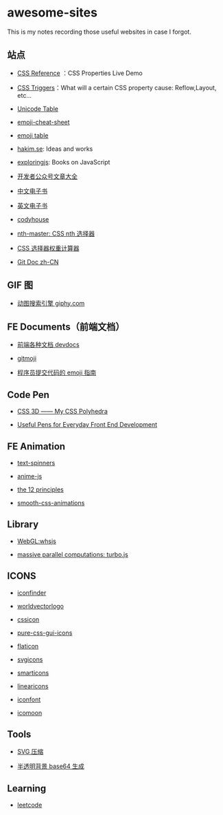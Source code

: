 # awesome-sites

This is my notes recording those useful websites in case I forgot.

## 站点

- [CSS Reference](http://cssreference.io/) ：CSS Properties Live Demo

- [CSS Triggers](https://csstriggers.com/)：What will a certain CSS property cause: Reflow,Layout, etc...

- [Unicode Table](https://unicode-table.com/cn/)

- [emoji-cheat-sheet](http://www.emoji-cheat-sheet.com/)

- [emoji table](http://computerism.ru/emoji-smiles.htm)

- [hakim.se](http://hakim.se/): Ideas and works

- [exploringjs](http://exploringjs.com/): Books on JavaScript

- [开发者公众号文章大全](http://www.10tiao.com/)

- [中文电子书](http://bestcbooks.com/)

- [英文电子书](http://ebook.wemlion.com/)

- [codyhouse](https://codyhouse.co/)

- [nth-master: CSS nth 选择器](http://nthmaster.com/)

- [CSS 选择器权重计算器](http://specificity.keegan.st/)

- [Git Doc zh-CN](https://git-scm.com/book/zh/v2)

## GIF 图

- [动图搜索引擎 giphy.com ](http://giphy.com/)

## FE Documents（前端文档）

- [前端各种文档 devdocs](http://devdocs.io/)

- [gitmoji](https://gitmoji.carloscuesta.me/)

- [程序员提交代码的 emoji 指南](https://www.h5jun.com/post/gitmoji.html)


## Code Pen

- [CSS 3D —— My CSS Polyhedra](https://codepen.io/collection/eErLu/)

- [Useful Pens for Everyday Front End Development](http://codepen.io/collection/nMgKxJ/2/)

## FE Animation 

- [text-spinners](http://tawian.io/text-spinners/)

- [anime-js](http://anime-js.com/)

- [the 12 principles](http://the12principles.tumblr.com/)

- [smooth-css-animations](https://blog.gyrosco.pe/smooth-css-animations-7d8ffc2c1d29#.bcmxxqmi1)


## Library

- [WebGL:whsjs](https://whsjs.io)

- [massive parallel computations: turbo.js](https://turbo.github.io/)


## ICONS

- [iconfinder](https://www.iconfinder.com/)

- [worldvectorlogo](https://worldvectorlogo.com)

- [cssicon](http://cssicon.space/#/)

- [pure-css-gui-icons](http://nicolasgallagher.com/pure-css-gui-icons/)

- [flaticon](http://www.flaticon.com/)

- [svgicons](http://svgicons.sparkk.fr/)

- [smarticons](https://smarticons.co/)

- [linearicons](https://linearicons.com/free)

- [iconfont](http://www.iconfont.cn/)

- [icomoon](https://icomoon.io/app/)


## Tools

- [SVG 压缩](https://jakearchibald.github.io/svgomg/)

- [半透明背景 base64 生成](http://png-pixel.com/)

## Learning

- [leetcode](https://leetcode.com)
